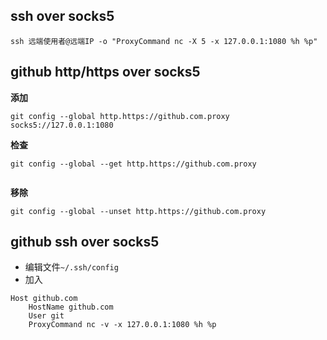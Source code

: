 ## ssh over socks5

```
ssh 远端使用者@远端IP -o "ProxyCommand nc -X 5 -x 127.0.0.1:1080 %h %p"
```

## github http/https over socks5
**添加**
```
git config --global http.https://github.com.proxy socks5://127.0.0.1:1080
```
**检查**
```
git config --global --get http.https://github.com.proxy


```
**移除**
```
git config --global --unset http.https://github.com.proxy
```

## github ssh over socks5
* 编辑文件`~/.ssh/config`
* 加入
```
Host github.com
	HostName github.com
	User git
	ProxyCommand nc -v -x 127.0.0.1:1080 %h %p
```